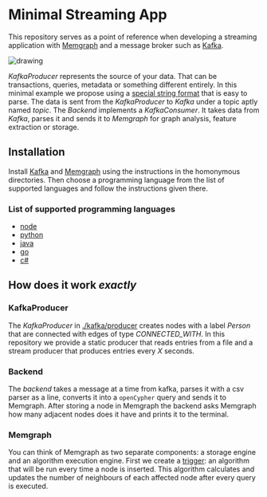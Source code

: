 # Minimal Streaming App

This repository serves as a point of reference when developing a streaming application with [Memgraph](https://memgraph.com) and a message broker such as [Kafka](https://kafka.apache.org).

![drawing](https://i.imgur.com/to1GvOD.png)

*KafkaProducer* represents the source of your data.
That can be transactions, queries, metadata or something different entirely.
In this minimal example we propose using a [special string format](./kafka) that is easy to parse.
The data is sent from the *KafkaProducer* to *Kafka* under a topic aptly named *topic*.
The *Backend* implements a *KafkaConsumer*.
It takes data from *Kafka*, parses it and sends it to *Memgraph* for graph analysis, feature extraction or storage.

## Installation
Install [Kafka](./kafka) and [Memgraph](./memgraph) using the instructions in the homonymous directories.
Then choose a programming language from the list of supported languages and follow the instructions given there.

### List of supported programming languages
- [node](./backend/node)
- [python](./backend/python)
- [java](./backend/java)
- [go](./backend/go)
- [c#](./backend/cs)

## How does it work *exactly*
### KafkaProducer
The *KafkaProducer* in [./kafka/producer](./kafka/producer) creates nodes with a label *Person* that are connected with edges of type *CONNECTED_WITH*.
In this repository we provide a static producer that reads entries from a file and a stream producer that produces entries every *X* seconds.

### Backend
The *backend* takes a message at a time from kafka, parses it with a csv parser as a line, converts it into a `openCypher` query and sends it to Memgraph.
After storing a node in Memgraph the backend asks Memgraph how many adjacent nodes does it have and prints it to the terminal.

### Memgraph
You can think of Memgraph as two separate components: a storage engine and an algorithm execution engine.
First we create a [trigger](./memgraph/queries/create_trigger.cypher): an algorithm that will be run every time a node is inserted.
This algorithm calculates and updates the number of neighbours of each affected node after every query is executed.
